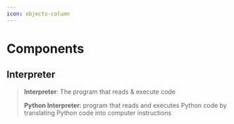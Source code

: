 ```yaml
---
icon: objects-column
---
```


# Components

## Interpreter

> **Interpreter**: The program that reads & execute code
>
> **Python Interpreter**: program that reads and executes Python code by translating Python code into computer instructions

